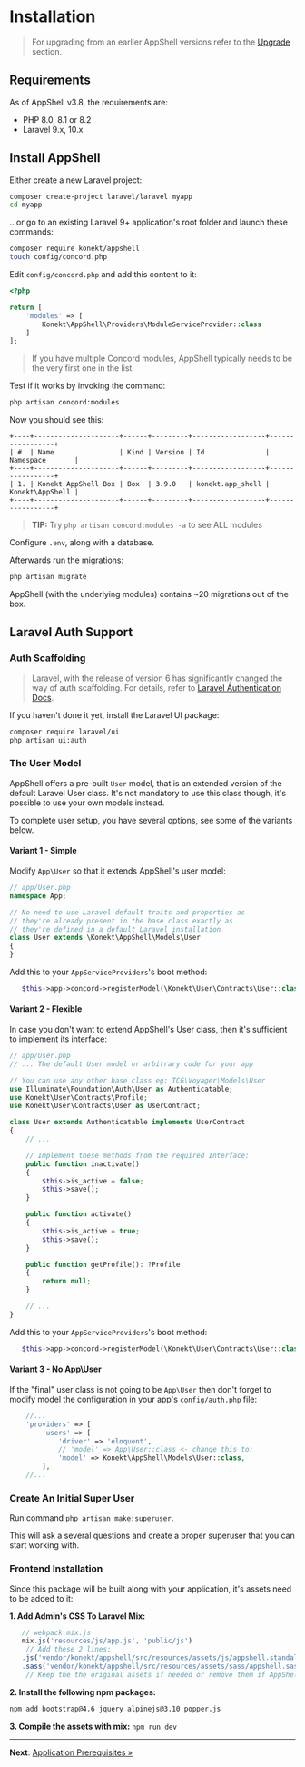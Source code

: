 # Installation

> For upgrading from an earlier AppShell versions refer to the [Upgrade](upgrade.md) section.

## Requirements

As of AppShell v3.8, the requirements are:

- PHP 8.0, 8.1 or 8.2
- Laravel 9.x, 10.x

## Install AppShell

Either create a new Laravel project:

```bash
composer create-project laravel/laravel myapp
cd myapp
```

.. or go to an existing Laravel 9+ application's root folder and launch these commands:

```bash
composer require konekt/appshell
touch config/concord.php
```

Edit `config/concord.php` and add this content to it:

```php
<?php

return [
    'modules' => [
        Konekt\AppShell\Providers\ModuleServiceProvider::class
    ]
];
```

> If you have multiple Concord modules, AppShell typically needs to be the very first one in the list.

Test if it works by invoking the command:

```bash
php artisan concord:modules
```

Now you should see this:

```
+----+---------------------+------+---------+------------------+-----------------+
| #  | Name                | Kind | Version | Id               | Namespace       |
+----+---------------------+------+---------+------------------+-----------------+
| 1. | Konekt AppShell Box | Box  | 3.9.0   | konekt.app_shell | Konekt\AppShell |
+----+---------------------+------+---------+------------------+-----------------+
```

> **TIP:** Try `php artisan concord:modules -a` to see ALL modules

Configure `.env`, along with a database.

Afterwards run the migrations:

```bash
php artisan migrate
```

AppShell (with the underlying modules) contains ~20 migrations out of the box.

## Laravel Auth Support

### Auth Scaffolding

> Laravel, with the release of version 6 has significantly changed the way of auth scaffolding.
> For details, refer to [Laravel Authentication Docs](https://laravel.com/docs/6.x/authentication#authentication-quickstart).

If you haven't done it yet, install the Laravel UI package:

```bash
composer require laravel/ui
php artisan ui:auth
```

### The User Model

AppShell offers a pre-built `User` model, that is an extended version of the default Laravel User
class. It's not mandatory to use this class though, it's possible to use your own models instead.

To complete user setup, you have several options, see some of the variants below.

#### Variant 1 - Simple

Modify `App\User` so that it extends AppShell's user model:

```php
// app/User.php
namespace App;

// No need to use Laravel default traits and properties as
// they're already present in the base class exactly as
// they're defined in a default Laravel installation
class User extends \Konekt\AppShell\Models\User
{
}
```

Add this to your `AppServiceProviders`'s boot method:

```php
   $this->app->concord->registerModel(\Konekt\User\Contracts\User::class, \App\User::class);
```

#### Variant 2 - Flexible

In case you don't want to extend AppShell's User class, then it's sufficient to implement its
interface:

```php
// app/User.php
// ... The default User model or arbitrary code for your app

// You can use any other base class eg: TCG\Voyager\Models\User
use Illuminate\Foundation\Auth\User as Authenticatable;
use Konekt\User\Contracts\Profile;
use Konekt\User\Contracts\User as UserContract;

class User extends Authenticatable implements UserContract
{
    // ...

    // Implement these methods from the required Interface:
    public function inactivate()
    {
        $this->is_active = false;
        $this->save();
    }

    public function activate()
    {
        $this->is_active = true;
        $this->save();
    }

    public function getProfile(): ?Profile
    {
        return null;
    }

    // ...
}
```

Add this to your `AppServiceProviders`'s boot method:

```php
   $this->app->concord->registerModel(\Konekt\User\Contracts\User::class, \App\User::class);
```

#### Variant 3 - No App\User

If the "final" user class is not going to be `App\User` then don't forget to modify model the
configuration in your app's `config/auth.php` file:

```php
    //...
    'providers' => [
        'users' => [
            'driver' => 'eloquent',
            // 'model' => App\User::class <- change this to:
            'model' => Konekt\AppShell\Models\User::class,
        ],
    //...
```

### Create An Initial Super User

Run command `php artisan make:superuser`.

This will ask a several questions and create a proper superuser that you can start working with.

### Frontend Installation

Since this package will be built along with your application, it's assets need to be added to it:

**1. Add Admin's CSS To Laravel Mix:**

```javascript
   // webpack.mix.js
   mix.js('resources/js/app.js', 'public/js')
    // Add these 2 lines:
   .js('vendor/konekt/appshell/src/resources/assets/js/appshell.standalone.js', 'public/js/appshell.js')
   .sass('vendor/konekt/appshell/src/resources/assets/sass/appshell.sass', 'public/css')
    // Keep the the original assets if needed or remove them if AppShell's UI is the only one of your app
```

**2. Install the following npm packages:**

```bash
npm add bootstrap@4.6 jquery alpinejs@3.10 popper.js
```

**3. Compile the assets with mix:** `npm run dev`


---

**Next**: [Application Prerequisites &raquo;](configuration.md)
